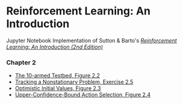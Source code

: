 # Reinforcement Learning: An Introduction

 Jupyter Notebook Implementation of Sutton & Barto's [*Reinforcement Learning: An Introduction (2nd Edition)*](http://incompleteideas.net/book/the-book-2nd.html)

### Chapter 2
* [The 10-armed Testbed, Figure 2.2](chapter02/testbed.ipynb)
* [Tracking a Nonstationary Problem, Exercise 2.5](chapter02/softmax.ipynb)
* [Optimistic Initial Values, Figure 2.3](chapter02/optimistic.ipynb)
* [Upper-Confidence-Bound Action Selection, Figure 2.4](chapter02/UCB.ipynb)
